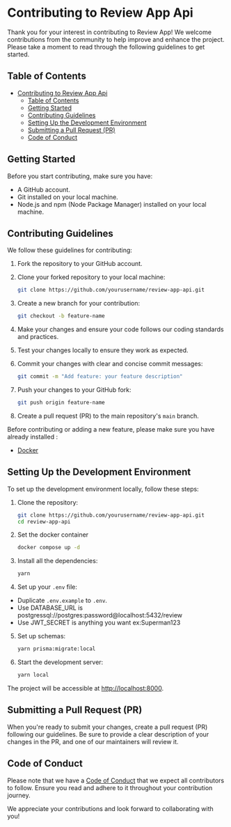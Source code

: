 # Contributing to Review App Api

Thank you for your interest in contributing to Review App! We welcome contributions from the community to help improve and enhance the project. Please take a moment to read through the following guidelines to get started.

## Table of Contents

- [Contributing to Review App Api](#contributing-to-review-app-api)
  - [Table of Contents](#table-of-contents)
  - [Getting Started](#getting-started)
  - [Contributing Guidelines](#contributing-guidelines)
  - [Setting Up the Development Environment](#setting-up-the-development-environment)
  - [Submitting a Pull Request (PR)](#submitting-a-pull-request-pr)
  - [Code of Conduct](#code-of-conduct)

## Getting Started

Before you start contributing, make sure you have:

- A GitHub account.
- Git installed on your local machine.
- Node.js and npm (Node Package Manager) installed on your local machine.

## Contributing Guidelines

We follow these guidelines for contributing:

1. Fork the repository to your GitHub account.
2. Clone your forked repository to your local machine:

   ```bash
   git clone https://github.com/yourusername/review-app-api.git
   ```

3. Create a new branch for your contribution:

   ```bash
   git checkout -b feature-name
   ```

4. Make your changes and ensure your code follows our coding standards and practices.

5. Test your changes locally to ensure they work as expected.

6. Commit your changes with clear and concise commit messages:

   ```bash
   git commit -m "Add feature: your feature description"
   ```

7. Push your changes to your GitHub fork:

   ```bash
   git push origin feature-name
   ```

8. Create a pull request (PR) to the main repository's `main` branch.

Before contributing or adding a new feature, please make sure you have already installed :

- [Docker](https://docs.docker.com/engine/install/)

## Setting Up the Development Environment

To set up the development environment locally, follow these steps:

1. Clone the repository:

   ```bash
   git clone https://github.com/yourusername/review-app-api.git
   cd review-app-api
   ```

2. Set the docker container

   ```bash
   docker compose up -d
   ```

3. Install all the dependencies:

   ```bash
   yarn
   ```

4. Set up your `.env` file:

- Duplicate `.env.example` to `.env`.
- Use DATABASE_URL is postgressql://postgres:password@localhost:5432/review
- Use JWT_SECRET is anything you want ex:Superman123

5. Set up schemas:

   ```bash
   yarn prisma:migrate:local
   ```

6. Start the development server:

   ```bash
   yarn local
   ```

The project will be accessible at [http://localhost:8000](http://localhost:8000).

## Submitting a Pull Request (PR)

When you're ready to submit your changes, create a pull request (PR) following our guidelines. Be sure to provide a clear description of your changes in the PR, and one of our maintainers will review it.

## Code of Conduct

Please note that we have a [Code of Conduct](CODE_OF_CONDUCT.md) that we expect all contributors to follow. Ensure you read and adhere to it throughout your contribution journey.

We appreciate your contributions and look forward to collaborating with you!
